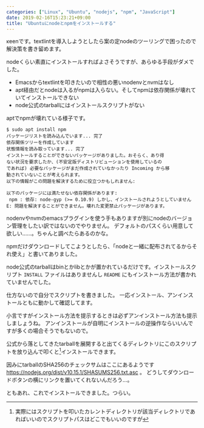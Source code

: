 ```yaml
---
categories: ["Linux", "Ubuntu", "nodejs", "npm", "JavaScript"]
date: 2019-02-16T15:23:21+09:00
title: "Ubuntuにnodeとnpmをインストールする"
---
```

κeenです。textlintを導入しようとしたら案の定nodeのツーリングで困ったので解決策を書き留めます。

<!--more-->

nodeくらい素直にインストールすればよさそうですが、あらゆる手段がダメでした。

* Emacsからtextlintを叩きたいので相性の悪いnodenvとnvmはなし
* apt経由だとnodeは入るがnpmは入らない。そしてnpmは依存関係が壊れていてインストールできない
* node公式のtarballにはインストールスクリプトがない


aptでnpmが壊れている様子です。

``` console
$ sudo apt install npm
パッケージリストを読み込んでいます... 完了
依存関係ツリーを作成しています
状態情報を読み取っています... 完了
インストールすることができないパッケージがありました。おそらく、あり得
ない状況を要求したか、(不安定版ディストリビューションを使用しているの
であれば) 必要なパッケージがまだ作成されていなかったり Incoming から移
動されていないことが考えられます。
以下の情報がこの問題を解決するために役立つかもしれません:

以下のパッケージには満たせない依存関係があります:
 npm : 依存: node-gyp (>= 0.10.9) しかし、インストールされようとしていません
E: 問題を解決することができません。壊れた変更禁止パッケージがあります。
```


nodenvやnvmのemacsプラグインを使う手もありますが別にnodeのバージョン管理をしたい訳ではないのでやりません。
デフォルトのパスくらい用意して欲しい……。ちゃんと調べたらあるのかな。

npmだけダウンロードしてこようとしたら、「nodeと一緒に配布されてるからそれ使え」と書いてありました。

node公式のtarballはbinとかlibとかが置かれているだけです。インストールスクリプト `INSTALL` ファイルはありませんし `README` にもインストール方法が書かれていませんでした。

仕方ないので自分でスクリプトを書きました。
一応インストール、アンインストールともに動かして確認してます。

<script src="https://gitlab.com/snippets/1822181.js"></script>

<script src="https://gitlab.com/snippets/1822184.js"></script>

小言ですがインストール方法を提示するときは必ずアンインストール方法も提示しましょうね。
アンインストールが自明にインストールの逆操作ならいいんですが多くの場合そうでもないので。

公式から落としてきたtarballを展開すると出てくるディレクトリにこのスクリプトを放り込んで叩くと[^1]インストールできます。

[^1]: 実際にはスクリプトを叩いたカレントディレクトリが該当ディレクトリであればいいのでスクリプトパスはどこでもいいのですが

因みにtarballのSHA256のチェックサムはここにあるようです
https://nodejs.org/dist/v10.15.1/SHASUMS256.txt.asc 。
どうしてダウンロードボタンの横にリンクを置いてくれないんだろう…。


ともあれ、これでインストールできました。つらい。
